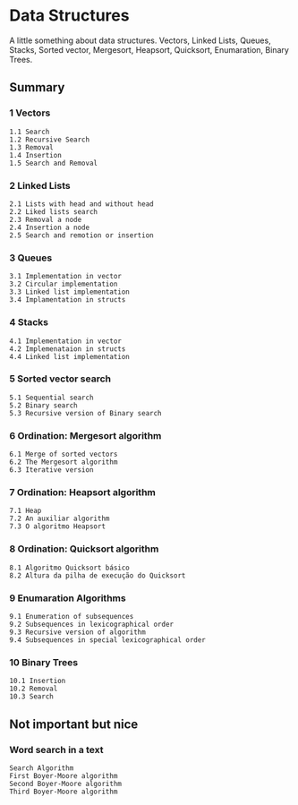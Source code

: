 # Data Structures
A little something about data structures. Vectors, Linked Lists, Queues, Stacks, Sorted vector, Mergesort,  Heapsort, Quicksort, Enumaration, Binary Trees.

## Summary
### 1 Vectors
    1.1 Search 
    1.2 Recursive Search
    1.3 Removal
    1.4 Insertion
    1.5 Search and Removal
    
### 2 Linked Lists
    2.1 Lists with head and without head
    2.2 Liked lists search
    2.3 Removal a node
    2.4 Insertion a node
    2.5 Search and remotion or insertion
    
### 3 Queues
    3.1 Implementation in vector
    3.2 Circular implementation
    3.3 Linked list implementation
    3.4 Implamentation in structs
    
### 4 Stacks
    4.1 Implementation in vector
    4.2 Implemenataion in structs
    4.4 Linked list implementation
    
### 5 Sorted vector search
    5.1 Sequential search
    5.2 Binary search
    5.3 Recursive version of Binary search
    
### 6 Ordination: Mergesort algorithm
    6.1 Merge of sorted vectors
    6.2 The Mergesort algorithm
    6.3 Iterative version
    
### 7 Ordination: Heapsort algorithm
    7.1 Heap
    7.2 An auxiliar algorithm
    7.3 O algoritmo Heapsort
    
### 8 Ordination: Quicksort algorithm 
    8.1 Algoritmo Quicksort básico
    8.2 Altura da pilha de execução do Quicksort
    
### 9 Enumaration Algorithms
    9.1 Enumeration of subsequences
    9.2 Subsequences in lexicographical order
    9.3 Recursive version of algorithm
    9.4 Subsequences in special lexicographical order
    
### 10 Binary Trees
    10.1 Insertion
    10.2 Removal
    10.3 Search
    
## Not important but nice
    
### Word search in a text
    Search Algorithm
    First Boyer-Moore algorithm
    Second Boyer-Moore algorithm
    Third Boyer-Moore algorithm
